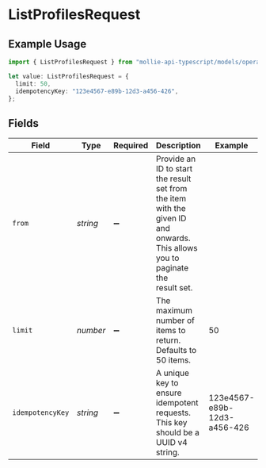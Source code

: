 # ListProfilesRequest

## Example Usage

```typescript
import { ListProfilesRequest } from "mollie-api-typescript/models/operations";

let value: ListProfilesRequest = {
  limit: 50,
  idempotencyKey: "123e4567-e89b-12d3-a456-426",
};
```

## Fields

| Field                                                                                                                          | Type                                                                                                                           | Required                                                                                                                       | Description                                                                                                                    | Example                                                                                                                        |
| ------------------------------------------------------------------------------------------------------------------------------ | ------------------------------------------------------------------------------------------------------------------------------ | ------------------------------------------------------------------------------------------------------------------------------ | ------------------------------------------------------------------------------------------------------------------------------ | ------------------------------------------------------------------------------------------------------------------------------ |
| `from`                                                                                                                         | *string*                                                                                                                       | :heavy_minus_sign:                                                                                                             | Provide an ID to start the result set from the item with the given ID and onwards. This allows you to paginate the<br/>result set. |                                                                                                                                |
| `limit`                                                                                                                        | *number*                                                                                                                       | :heavy_minus_sign:                                                                                                             | The maximum number of items to return. Defaults to 50 items.                                                                   | 50                                                                                                                             |
| `idempotencyKey`                                                                                                               | *string*                                                                                                                       | :heavy_minus_sign:                                                                                                             | A unique key to ensure idempotent requests. This key should be a UUID v4 string.                                               | 123e4567-e89b-12d3-a456-426                                                                                                    |